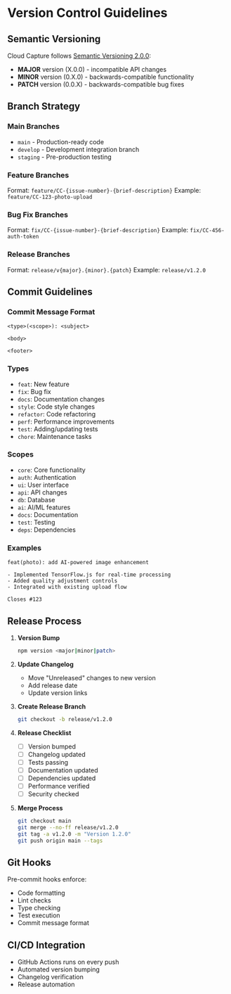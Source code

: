 # Version Control Guidelines

## Semantic Versioning
Cloud Capture follows [Semantic Versioning 2.0.0](https://semver.org/):

- **MAJOR** version (X.0.0) - incompatible API changes
- **MINOR** version (0.X.0) - backwards-compatible functionality
- **PATCH** version (0.0.X) - backwards-compatible bug fixes

## Branch Strategy

### Main Branches
- `main` - Production-ready code
- `develop` - Development integration branch
- `staging` - Pre-production testing

### Feature Branches
Format: `feature/CC-{issue-number}-{brief-description}`
Example: `feature/CC-123-photo-upload`

### Bug Fix Branches
Format: `fix/CC-{issue-number}-{brief-description}`
Example: `fix/CC-456-auth-token`

### Release Branches
Format: `release/v{major}.{minor}.{patch}`
Example: `release/v1.2.0`

## Commit Guidelines

### Commit Message Format
```
<type>(<scope>): <subject>

<body>

<footer>
```

### Types
- `feat`: New feature
- `fix`: Bug fix
- `docs`: Documentation changes
- `style`: Code style changes
- `refactor`: Code refactoring
- `perf`: Performance improvements
- `test`: Adding/updating tests
- `chore`: Maintenance tasks

### Scopes
- `core`: Core functionality
- `auth`: Authentication
- `ui`: User interface
- `api`: API changes
- `db`: Database
- `ai`: AI/ML features
- `docs`: Documentation
- `test`: Testing
- `deps`: Dependencies

### Examples
```
feat(photo): add AI-powered image enhancement

- Implemented TensorFlow.js for real-time processing
- Added quality adjustment controls
- Integrated with existing upload flow

Closes #123
```

## Release Process

1. **Version Bump**
   ```bash
   npm version <major|minor|patch>
   ```

2. **Update Changelog**
   - Move "Unreleased" changes to new version
   - Add release date
   - Update version links

3. **Create Release Branch**
   ```bash
   git checkout -b release/v1.2.0
   ```

4. **Release Checklist**
   - [ ] Version bumped
   - [ ] Changelog updated
   - [ ] Tests passing
   - [ ] Documentation updated
   - [ ] Dependencies updated
   - [ ] Performance verified
   - [ ] Security checked

5. **Merge Process**
   ```bash
   git checkout main
   git merge --no-ff release/v1.2.0
   git tag -a v1.2.0 -m "Version 1.2.0"
   git push origin main --tags
   ```

## Git Hooks
Pre-commit hooks enforce:
- Code formatting
- Lint checks
- Type checking
- Test execution
- Commit message format

## CI/CD Integration
- GitHub Actions runs on every push
- Automated version bumping
- Changelog verification
- Release automation 